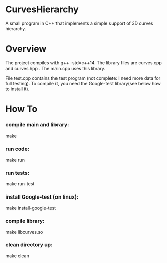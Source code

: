 # CurvesHierarchy
A small program in C++ that implements a simple support of 3D curves hierarchy.

# Overview
The project compiles with g++ -std=c++14.
The library files are curves.cpp and curves.hpp .
The main.cpp uses this library.

File test.cpp contains the test program (not complete: I need more data for full testing).
To compile it, you need the Google-test library(see below how to install it).

# How To

### compile main and library:
make 
### run code:
make run
### run tests:
make run-test
### install Google-test (on linux):
make install-google-test
### compile library:
make libcurves.so
### clean directory up:
make clean
